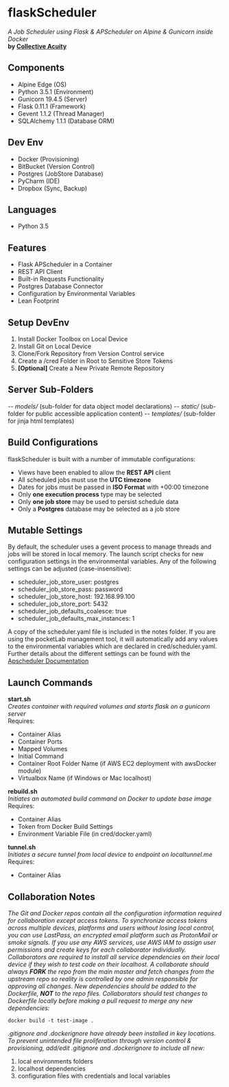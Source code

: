 # flaskScheduler 
_A Job Scheduler using Flask & APScheduler on Alpine & Gunicorn inside Docker_  
**by [Collective Acuity](https://collectiveacuity.com)**

## Components
- Alpine Edge (OS)
- Python 3.5.1 (Environment)
- Gunicorn 19.4.5 (Server)
- Flask 0.11.1 (Framework)
- Gevent 1.1.2 (Thread Manager)
- SQLAlchemy 1.1.1 (Database ORM)

## Dev Env
- Docker (Provisioning)
- BitBucket (Version Control)
- Postgres (JobStore Database)
- PyCharm (IDE)
- Dropbox (Sync, Backup)

## Languages
- Python 3.5

## Features
- Flask APScheduler in a Container
- REST API Client
- Built-in Requests Functionality
- Postgres Database Connector
- Configuration by Environmental Variables
- Lean Footprint

## Setup DevEnv
1. Install Docker Toolbox on Local Device
2. Install Git on Local Device
3. Clone/Fork Repository from Version Control service
4. Create a /cred Folder in Root to Sensitive Store Tokens
5. **[Optional]** Create a New Private Remote Repository

## Server Sub-Folders 
-- _models/_ (sub-folder for data object model declarations)
-- _static/_ (sub-folder for public accessible application content)
-- _templates/_ (sub-folder for jinja html templates)  

## Build Configurations
flaskScheduler is built with a number of immutable configurations:

- Views have been enabled to allow the **REST API** client
- All scheduled jobs must use the **UTC timezone**
- Dates for jobs must be passed in **ISO Format** with +00:00 timezone
- Only **one execution process** type may be selected
- Only **one job store** may be used to persist schedule data
- Only a **Postgres** database may be selected as a job store

## Mutable Settings
By default, the scheduler uses a gevent process to manage threads and jobs will be stored in local memory. The launch script checks for new configuration settings in the environmental variables. Any of the following settings can be adjusted (case-insensitive):

- scheduler_job_store_user: postgres
- scheduler_job_store_pass: password
- scheduler_job_store_host: 192.168.99.100
- scheduler_job_store_port: 5432
- scheduler_job_defaults_coalesce: true
- scheduler_job_defaults_max_instances: 1

A copy of the scheduler.yaml file is included in the notes folder. If you are using the pocketLab management tool, it will automatically add any values to the environmental variables which are declared in cred/scheduler.yaml. Further details about the different settings can be found with the [Apscheduler Documentation](https://apscheduler.readthedocs.io/en/latest/index.html)
 
## Launch Commands
**start.sh**  
_Creates container with required volumes and starts flask on a gunicorn server_  
Requires:  

- Container Alias
- Container Ports
- Mapped Volumes
- Initial Command
- Container Root Folder Name (if AWS EC2 deployment with awsDocker module)
- Virtualbox Name (if Windows or Mac localhost)

**rebuild.sh**  
_Initiates an automated build command on Docker to update base image_  
Requires:  

- Container Alias
- Token from Docker Build Settings
- Environment Variable File (in cred/docker.yaml)

**tunnel.sh**  
_Initiates a secure tunnel from local device to endpoint on localtunnel.me_  
Requires:  

- Container Alias

## Collaboration Notes
_The Git and Docker repos contain all the configuration information required for collaboration except access tokens. To synchronize access tokens across multiple devices, platforms and users without losing local control, you can use LastPass, an encrypted email platform such as ProtonMail or smoke signals. If you use any AWS services, use AWS IAM to assign user permissions and create keys for each collaborator individually. Collaborators are required to install all service dependencies on their local device if they wish to test code on their localhost. A collaborate should always **FORK** the repo from the main master and fetch changes from the upstream repo so reality is controlled by one admin responsible for approving all changes. New dependencies should be added to the Dockerfile, **NOT** to the repo files. Collaborators should test changes to Dockerfile locally before making a pull request to merge any new dependencies:_  

```
docker build -t test-image .
```

_.gitignore and .dockerignore have already been installed in key locations. To prevent unintended file proliferation through version control & provisioning, add/edit .gitignore and .dockerignore to include all new:_  

1. local environments folders
2. localhost dependencies
3. configuration files with credentials and local variables